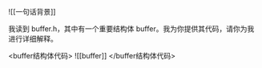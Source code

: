 ![[一句话背景]]

我读到 buffer.h，其中有一个重要结构体 buffer。我为你提供其代码，请你为我进行详细解释。

<buffer结构体代码>
![[buffer]]
</buffer结构体代码>
